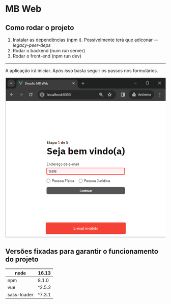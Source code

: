 # MB Web

## Como rodar o projeto
1. Instalar as dependências (npm i). Possivelmente terá que adiconar _--legacy-peer-deps_
2. Rodar o backend (num run server)
3. Rodar o front-end (npm run dev)
---

A aplicação irá iniciar. Após isso basta seguir os passos nos formulários.

![Front-end](https://raw.githubusercontent.com/ehurafa/mb-vue/main/src/assets/app.PNG)

## Versões fixadas para garantir o funcionamento do projeto

| node        | 16.13  |
|-------------|--------|
| npm         | 8.1.0  |
| vue         | ^2.5.2 |
| sass-loader | ^7.3.1 |
